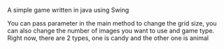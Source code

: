A simple game written in java using Swing

You can pass parameter in the main method to change the grid size, you can also change the number of images you want to use and game type. Right now, there are 2 types, one is candy and the other one is animal
